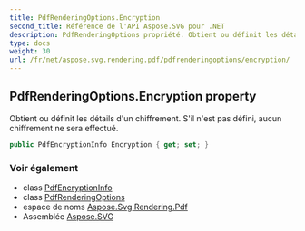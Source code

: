 ```yaml
---
title: PdfRenderingOptions.Encryption
second_title: Référence de l'API Aspose.SVG pour .NET
description: PdfRenderingOptions propriété. Obtient ou définit les détails dun chiffrement. Sil nest pas défini aucun chiffrement ne sera effectué.
type: docs
weight: 30
url: /fr/net/aspose.svg.rendering.pdf/pdfrenderingoptions/encryption/
---
```

## PdfRenderingOptions.Encryption property

Obtient ou définit les détails d'un chiffrement. S'il n'est pas défini, aucun chiffrement ne sera effectué.

```csharp
public PdfEncryptionInfo Encryption { get; set; }
```

### Voir également

* class [PdfEncryptionInfo](../../../aspose.svg.rendering.pdf.encryption/pdfencryptioninfo/)
* class [PdfRenderingOptions](../)
* espace de noms [Aspose.Svg.Rendering.Pdf](../../pdfrenderingoptions/)
* Assemblée [Aspose.SVG](../../../)


